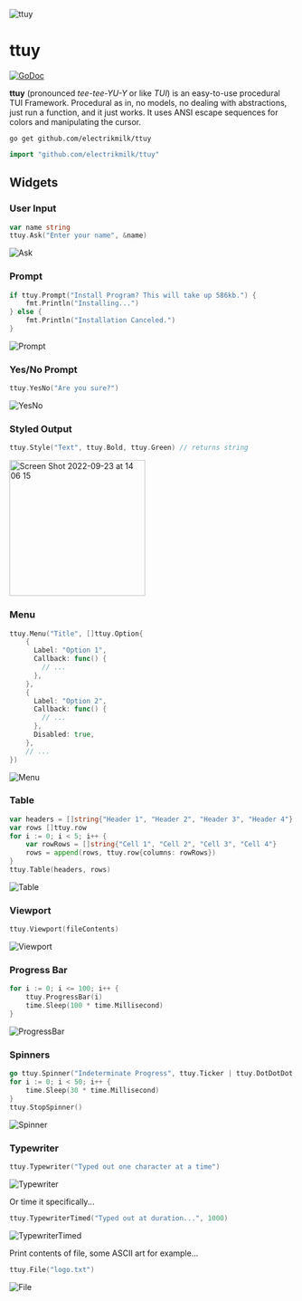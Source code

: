 ![ttuy](https://user-images.githubusercontent.com/4368524/192105220-b950d506-7cd0-43da-ae55-6dc13d249dc0.png)

# ttuy

<p>
    <a href="https://pkg.go.dev/github.com/electrikmilk/ttuy?tab=doc"><img src="https://godoc.org/github.com/golang/gddo?status.svg" alt="GoDoc"></a>
</p>

**ttuy** (pronounced _tee-tee-YU-Y_ or like _TUI_) is an easy-to-use procedural TUI Framework. Procedural as in, no models, no dealing with abstractions, just run a function, and it just works. It uses ANSI escape sequences for colors and manipulating the cursor.

```console
go get github.com/electrikmilk/ttuy
```

```go
import "github.com/electrikmilk/ttuy"
```

## Widgets

### User Input

```go
var name string
ttuy.Ask("Enter your name", &name)
```

![Ask](https://user-images.githubusercontent.com/4368524/192031382-ede561d5-bc1c-4939-aab2-87611db8341c.gif)

### Prompt

```go
if ttuy.Prompt("Install Program? This will take up 586kb.") {
	fmt.Println("Installing...")
} else {
	fmt.Println("Installation Canceled.")
}
```

![Prompt](https://user-images.githubusercontent.com/4368524/192075153-653de8e4-ba7b-4294-8dc2-73bcf264c53a.gif)

### Yes/No Prompt

```go
ttuy.YesNo("Are you sure?")
```

![YesNo](https://user-images.githubusercontent.com/4368524/192075315-f9b87357-94da-4fb5-9184-e292ae941b9d.png)

### Styled Output

```go
ttuy.Style("Text", ttuy.Bold, ttuy.Green) // returns string
```

<img width="240" alt="Screen Shot 2022-09-23 at 14 06 15" src="https://user-images.githubusercontent.com/4368524/192031417-28a22355-fc20-49eb-913a-dcb90155ff07.png">

### Menu

``` go
ttuy.Menu("Title", []ttuy.Option{
    {
      Label: "Option 1",
      Callback: func() {
        // ...
      },
    },
    {
      Label: "Option 2",
      Callback: func() {
        // ...
      },
      Disabled: true,
    },
    // ...
})
```

![Menu](https://user-images.githubusercontent.com/4368524/192031437-b2cf1abe-c7d0-477f-a703-942bc7be290e.gif)

### Table

```go
var headers = []string{"Header 1", "Header 2", "Header 3", "Header 4"}
var rows []ttuy.row
for i := 0; i < 5; i++ {
	var rowRows = []string{"Cell 1", "Cell 2", "Cell 3", "Cell 4"}
	rows = append(rows, ttuy.row{columns: rowRows})
}
ttuy.Table(headers, rows)
```

![Table](https://user-images.githubusercontent.com/4368524/192122215-eaef5af4-e08f-49c3-a401-9c515655dc34.png)

### Viewport

```go
ttuy.Viewport(fileContents)
```

![Viewport](https://user-images.githubusercontent.com/4368524/192436746-c354968e-0094-4ca9-8f3c-2e0dbb4fc11b.gif)

### Progress Bar

```go
for i := 0; i <= 100; i++ {
    ttuy.ProgressBar(i)
    time.Sleep(100 * time.Millisecond)
}
```

![ProgressBar](https://user-images.githubusercontent.com/4368524/192673338-dbe6de5e-7225-4456-9a86-27bdd2702a33.gif)

### Spinners

```go
go ttuy.Spinner("Indeterminate Progress", ttuy.Ticker | ttuy.DotDotDot | ttuy.Throbber | ttuy.Blinker)
for i := 0; i < 50; i++ {
    time.Sleep(30 * time.Millisecond)
}
ttuy.StopSpinner()
```

![Spinner](https://user-images.githubusercontent.com/4368524/192109402-bc6691f9-e988-44de-b249-2c2b0f9a7bd0.png)

### Typewriter

```go
ttuy.Typewriter("Typed out one character at a time")
```

![Typewriter](https://user-images.githubusercontent.com/4368524/192031967-2643fbef-7290-4c0c-8f8e-e538f806472b.gif)

Or time it specifically...

```go
ttuy.TypewriterTimed("Typed out at duration...", 1000)
```

![TypewriterTimed](https://user-images.githubusercontent.com/4368524/192031989-fbb7b350-ddf0-4c84-897e-630e91e292df.gif)

Print contents of file, some ASCII art for example...
```go
ttuy.File("logo.txt")
```

![File](https://user-images.githubusercontent.com/4368524/192108479-306d0f11-b3f9-406b-86e6-e7ce4fde66f2.png)
